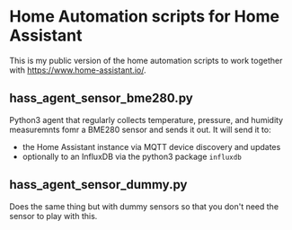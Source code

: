 # Home Automation scripts for Home Assistant

This is my public version of the home automation scripts to work together with https://www.home-assistant.io/.

## hass_agent_sensor_bme280.py

Python3 agent that regularly collects temperature, pressure, and humidity measuremnts fomr a BME280 sensor and sends it out. It will send it to:
* the Home Assistant instance via MQTT device discovery and updates
* optionally to an InfluxDB via the python3 package `influxdb`

## hass_agent_sensor_dummy.py

Does the same thing but with dummy sensors so that you don't need the sensor to play with this.

